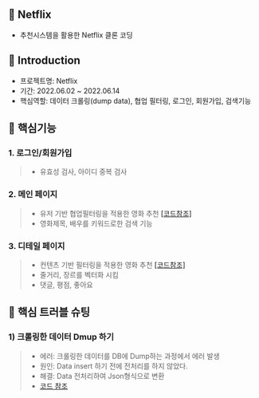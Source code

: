 📌 Netflix
-   
- 추천시스템을 활용한 Netflix 클론 코딩

📌 Introduction
-    
- 프로젝트명: Netflix
- 기간: 2022.06.02 ~ 2022.06.14
- 핵심역할: 데이터 크롤링(dump data), 협업 필터링, 로그인, 회원가입, 검색기능
   
📌 핵심기능   
-   
### 1. 로그인/회원가입
> - 유효성 검사, 아이디 중복 검사 
### 2. 메인 페이지   
> - 유저 기반 협업필터링을 적용한 영화 추천 [[코드참조]](https://github.com/joohuun/django_netflix/blob/ad72b5da58e9cb07b6ec93a3b4834758d1b8556e/movie/collab_recommender.py#L1)   
> - 영화제목, 배우를 키워드로한 검색 기능   
### 3. 디테일 페이지   
> - 컨텐츠 기반 필터링을 적용한 영화 추천 [[코드참조]](https://github.com/joohuun/django_netflix/blob/main/movie/recommender_ml.py)   
> - 줄거리, 장르를 벡터화 시킴  
> - 댓글, 평점, 좋아요

📌 핵심 트러블 슈팅   
-   
### 1) 크롤링한 데이터 Dmup 하기  
> - 에러: 크롤링한 데이터를 DB에 Dump하는 과정에서 에러 발생
> - 원인: Data insert 하기 전에 전처리를 하지 않았다.
> - 해결: Data 전처리하여 Json형식으로 변환
> - [코드 참조](https://github.com/joohuun/django_netflix/blob/caf1a1a16c722bb532e27a1729735e628db4138c/data_insert/movie_insert.py#L1)


